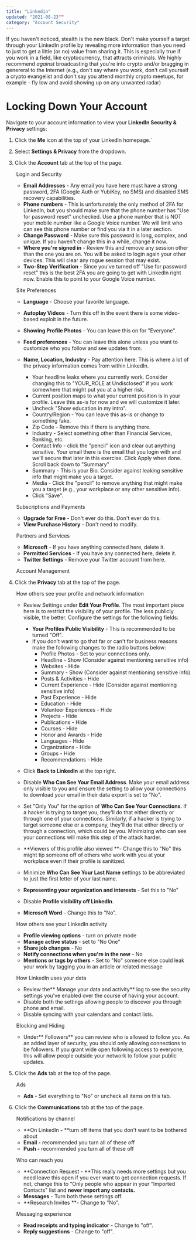 ```yaml
---
title: "Linkedin"
updated: "2021-08-23""
category: "Account Security"
---
```


If you haven't noticed, stealth is the new black. Don't make yourself a target through your LinkedIn profile by revealing more information than you need to just to get a little (or no) value from sharing it. This is especially true if you work in a field, like cryptocurrency, that attracts criminals. We highly recommend *against* broadcasting that you're into crypto and/or bragging in genereral to the Internet (e.g., don't say where you work, don't call yourself a crypto evangelist and don't say you attend monthly crypto meetups, for example - fly low and avoid showing up on any unwanted radar)

Locking Down Your Account
=========================

Navigate to your account information to view your **LinkedIn Security & Privacy** settings:

1.  Click the **Me** icon at the top of your LinkedIn homepage.`
2.  Select **Settings & Privacy** from the dropdown.
3.  Click the **Account** tab at the top of the page. 

     Login and Security

    -   **Email Addresses** - Any email you have here must have a strong password, 2FA (Google Auth or YubiKey, no SMS) and disabled SMS recovery capabilities.  
    -   **Phone numbers** - This is unfortunately the only method of 2FA for LinkedIn, but you should make sure that the phone number has "Use for password reset" unchecked. Use a phone number that is NOT your mobile number like a Google Voice number. We will limit who can see this phone number or find you via it in a later section.
    -   **Change Password** - Make sure this password is long, complex, and unique. If you haven't change this in a while, change it now.
    -   **Where you're signed in** - Review this and remove any session other than the one you are on. You will be asked to login again your other devices. This will clear any rogue session that may exist.
    -   **Two-Step Verification** - Since you've turned off "Use for password reset" this is the best 2FA you are going to get with LinkedIn right now. Enable this to point to your Google Voice number.

     Site Preferences

    -   **Language** - Choose your favorite language.
    -   **Autoplay Videos** - Turn this off in the event there is some video-based exploit in the future.
    -   **Showing Profile Photos** - You can leave this on for "Everyone".
    -   **Feed preferences** - You can leave this alone unless you want to customize who you follow and see updates from.
    -   **Name, Location, Industry** - Pay attention here. This is where a lot of the privacy information comes from within LinkedIn.

        -   Your headline leaks where you currently work. Consider changing this to "YOUR_ROLE at Undisclosed" if you work somewhere that might put you at a higher risk.
        -   Current position maps to what your current position is in your profile. Leave this as-is for now and we will customize it later.
        -   Uncheck "Show education in my intro".
        -   Country/Region - You can leave this as-is or change to something fake.
        -   Zip Code - Remove this if there is anything there.
        -   Industry - Select something other than Financial Services, Banking, etc.
        -   Contact Info - click the "pencil" icon and clear out anything sensitive. Your email there is the email that you login with and we'll secure that later in this exercise. Click Apply when done. Scroll back down to "Summary"
        -   Summary - This is your Bio. Consider against leaking sensitive info that might make you a target.
        -   Media - Click the "pencil" to remove anything that might make you a target (e.g., your workplace or any other sensitive info).
        -   Click "Save".

     Subscriptions and Payments

    -   **Upgrade for Free** - Don't ever do this. Don't ever do this. 
    -   **View Purchase History** - Don't need to modify.

     Partners and Services

    -   **Microsoft** - If you have anything connected here, delete it.
    -   **Permitted Services** - If you have any connected here, delete it.
    -   **Twitter Settings** - Remove your Twitter account from here.

     Account Management

4.  Click the **Privacy** tab at the top of the page.

     How others see your profile and network information

    -   Review Settings under **Edit Your Profile**. The most important piece here is to restrict the visibility of your profile. The less publicly visible, the better. Configure the settings for the following fields:
        -   **Your Profiles Public Visibility** - This is recommended to be turned "Off".
        -   If you don't want to go that far or can't for business reasons make the following changes to the radio buttons below:
            -   Profile Photos - Set to your connections only.
            -   Headline - Show (Consider against mentioning sensitive info) 
            -   Websites - Hide
            -   Summary - Show (Consider against mentioning sensitive info)
            -   Posts & Activities - Hide
            -   Current Experience - Hide (Consider against mentioning sensitive info)
            -   Past Experience - Hide
            -   Education - Hide
            -   Volunteer Experiences - Hide
            -   Projects - Hide
            -   Publications - Hide
            -   Courses - Hide
            -   Honor and Awards - Hide
            -   Languages - Hide
            -   Organizations - Hide
            -   Groups - Hide
            -   Recommendations - Hide

    -   Click **Back to LinkedIn** at the top right.

    -   Disable **Who Can See Your Email Address**. Make your email address only visible to you and ensure the setting to allow your connections to download your email in their data export is set to "No".
    -   Set "Only You" for the option of **Who Can See Your Connections**. If a hacker is trying to target you, they'll do that either directly or through one of your connections. Similarly, if a hacker is trying to target someone else or a company, they'll do that either directly or through a connection, which could be you. Minimizing who can see your connections will make this step of the attack harder.
    -   **Viewers of this profile also viewed **- Change this to "No" this might tip someone off of others who work with you at your workplace even if their profile is sanitized.
    -   Minimize **Who Can See Your Last Name** settings to be abbreviated to just the first letter of your last name.
    -   **Representing your organization and interests** - Set this to "No"
    -   Disable **Profile visibility off LinkedIn**.
    -   **Microsoft Word** - Change this to "No". 

     How others see your LinkedIn activity

    -   **Profile viewing options** - turn on private mode
    -   **Manage active status** - set to "No One"
    -   **Share job changes** - No
    -   **Notify connections when you're in the new** - No
    -   **Mentions or tags by others** - Set to "No" someone else could leak your work by tagging you in an article or related message

     How LinkedIn uses your data

    -   Review the** Manage your data and activity** log to see the security settings you've enabled over the course of having your account.
    -   Disable both the settings allowing people to discover you through phone and email.
    -   Disable syncing with your calendars and contact lists.

     Blocking and Hiding

    -   Under** Followers** you can review who is allowed to follow you. As an added layer of security, you should only allowing connections to be followers. If you grant wide open following access to everyone, this will allow people outside your network to follow your public updates.

5.  Click the **Ads** tab at the top of the page. 

     Ads

    -   **Ads** - Set everything to "No" or uncheck all items on this tab.

6.  Click the **Communications** tab at the top of the page. 

     Notifications by channel

    -   **On LinkedIn - **turn off items that you don't want to be bothered about
    -   **Email -** recommended you turn all of these off
    -   **Push -** recommended you turn all of these off

     Who can reach you

    -   **Connection Request - **This really needs more settings but you need leave this open if you ever want to get connection requests. If not, change this to "Only people who appear in your "Imported Contacts" list and **never import any contacts.**
    -   **Messages** - Turn both these settings off.
    -   **Research Invites **- Change to "No".

     Messaging experience

    -   **Read receipts and typing indicator** - Change to "off".
    -   **Reply suggestions** - Change to "off".
